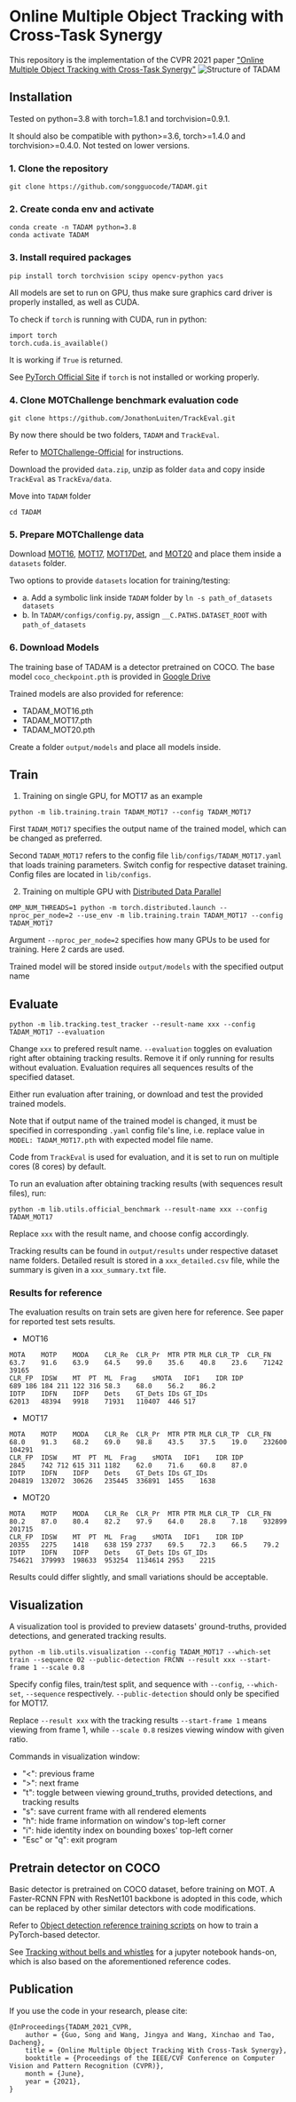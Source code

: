 # Online Multiple Object Tracking with Cross-Task Synergy
This repository is the implementation of the CVPR 2021 paper ["Online Multiple Object Tracking with Cross-Task Synergy"](https://arxiv.org/abs/2104.00380)
![Structure of TADAM](Structure.png)

## Installation
Tested on python=3.8 with torch=1.8.1 and torchvision=0.9.1.

It should also be compatible with python>=3.6, torch>=1.4.0 and torchvision>=0.4.0.
Not tested on lower versions.

### 1. Clone the repository
```
git clone https://github.com/songguocode/TADAM.git
```

### 2. Create conda env and activate
```
conda create -n TADAM python=3.8
conda activate TADAM
```

### 3. Install required packages
```
pip install torch torchvision scipy opencv-python yacs
```
All models are set to run on GPU, thus make sure graphics card driver is properly installed, as well as CUDA.

To check if `torch` is running with CUDA, run in python:
```
import torch
torch.cuda.is_available()
```
It is working if `True` is returned.

See [PyTorch Official Site](https://pytorch.org/get-started/locally/) if `torch` is not installed or working properly.

### 4. Clone MOTChallenge benchmark evaluation code
```
git clone https://github.com/JonathonLuiten/TrackEval.git
```

By now there should be two folders, `TADAM` and `TrackEval`.

Refer to [MOTChallenge-Official](https://github.com/JonathonLuiten/TrackEval/blob/master/docs/MOTChallenge-Official/Readme.md) for instructions.

Download the provided `data.zip`, unzip as folder `data` and copy inside `TrackEval` as `TrackEva/data`.

Move into  `TADAM` folder
```
cd TADAM
```

### 5. Prepare MOTChallenge data
Download [MOT16](https://motchallenge.net/data/MOT16.zip), [MOT17](https://motchallenge.net/data/MOT17.zip), [MOT17Det](https://motchallenge.net/data/MOT17Det.zip), and [MOT20](https://motchallenge.net/data/MOT20.zip) and place them inside a `datasets` folder.

Two options to provide `datasets` location for training/testing:
* a. Add a symbolic link inside `TADAM` folder by `ln -s path_of_datasets datasets`
* b. In `TADAM/configs/config.py`, assign `__C.PATHS.DATASET_ROOT` with `path_of_datasets`

### 6. Download Models
The training base of TADAM is a detector pretrained on COCO. The base model `coco_checkpoint.pth` is provided in [Google Drive](https://drive.google.com/drive/folders/13vVgYkq6lulxYmhW2FQucptbDDzij92i?usp=sharing)

Trained models are also provided for reference:
* TADAM_MOT16.pth
* TADAM_MOT17.pth
* TADAM_MOT20.pth

Create a folder `output/models` and place all models inside.

## Train
1. Training on single GPU, for MOT17 as an example
```
python -m lib.training.train TADAM_MOT17 --config TADAM_MOT17
```
First `TADAM_MOT17` specifies the output name of the trained model, which can be changed as preferred.

Second `TADAM_MOT17` refers to the config file `lib/configs/TADAM_MOT17.yaml` that loads training parameters. Switch config for respective dataset training. Config files are located in `lib/configs`.

2. Training on multiple GPU with [Distributed Data Parallel](https://pytorch.org/docs/stable/notes/ddp.html)
```
OMP_NUM_THREADS=1 python -m torch.distributed.launch --nproc_per_node=2 --use_env -m lib.training.train TADAM_MOT17 --config TADAM_MOT17
```
Argument `--nproc_per_node=2` specifies how many GPUs to be used for training. Here 2 cards are used.

Trained model will be stored inside `output/models` with the specified output name

## Evaluate
```
python -m lib.tracking.test_tracker --result-name xxx --config TADAM_MOT17 --evaluation
```
Change `xxx` to prefered result name.
`--evaluation` toggles on evaluation right after obtaining tracking results. Remove it if only running for results without evaluation. Evaluation requires all sequences results of the specified dataset.

Either run evaluation after training, or download and test the provided trained models.

Note that if output name of the trained model is changed, it must be specified in corresponding `.yaml` config file's line, i.e. replace value in `MODEL: TADAM_MOT17.pth` with expected model file name.

Code from `TrackEval` is used for evaluation, and it is set to run on multiple cores (8 cores) by default.

To run an evaluation after obtaining tracking results (with sequences result files), run:
```
python -m lib.utils.official_benchmark --result-name xxx --config TADAM_MOT17
```
Replace `xxx` with the result name, and choose config accordingly.

Tracking results can be found in `output/results` under respective dataset name folders.
Detailed result is stored in a `xxx_detailed.csv` file, while the summary is given in a `xxx_summary.txt` file.

### Results for reference
The evaluation results on train sets are given here for reference. See paper for reported test sets results.
* MOT16
```
MOTA	MOTP	MODA	CLR_Re	CLR_Pr	MTR	PTR	MLR	CLR_TP	CLR_FN
63.7	91.6	63.9	64.5	99.0	35.6	40.8	23.6	71242	39165
CLR_FP	IDSW	MT	PT	ML	Frag	sMOTA	IDF1	IDR	IDP
689	186	184	211	122	316	58.3	68.0	56.2	86.2
IDTP	IDFN	IDFP	Dets	GT_Dets	IDs	GT_IDs
62013	48394	9918	71931	110407	446	517
```
* MOT17
```
MOTA	MOTP	MODA	CLR_Re	CLR_Pr	MTR	PTR	MLR	CLR_TP	CLR_FN
68.0	91.3	68.2	69.0	98.8	43.5	37.5	19.0	232600	104291
CLR_FP	IDSW	MT	PT	ML	Frag	sMOTA	IDF1	IDR	IDP
2845	742	712	615	311	1182	62.0	71.6	60.8	87.0
IDTP	IDFN	IDFP	Dets	GT_Dets	IDs	GT_IDs
204819	132072	30626	235445	336891	1455	1638
```
* MOT20
```
MOTA	MOTP	MODA	CLR_Re	CLR_Pr	MTR	PTR	MLR	CLR_TP	CLR_FN
80.2	87.0	80.4	82.2	97.9	64.0	28.8	7.18	932899	201715
CLR_FP	IDSW	MT	PT	ML	Frag	sMOTA	IDF1	IDR	IDP
20355	2275	1418	638	159	2737	69.5	72.3	66.5	79.2
IDTP	IDFN	IDFP	Dets	GT_Dets	IDs	GT_IDs
754621	379993	198633	953254	1134614	2953	2215
```
Results could differ slightly, and small variations should be acceptable.

## Visualization
A visualization tool is provided to preview datasets' ground-truths, provided detections, and generated tracking results.
```
python -m lib.utils.visualization --config TADAM_MOT17 --which-set train --sequence 02 --public-detection FRCNN --result xxx --start-frame 1 --scale 0.8
```
Specify config files, train/test split, and sequence with `--config`, `--which-set`, `--sequence` respectively. `--public-detection` should only be specified for MOT17.

Replace `--result xxx` with the tracking results
`--start-frame 1` means viewing from frame 1, while `--scale 0.8` resizes viewing window with given ratio.

Commands in visualization window:
* "<": previous frame
* ">": next frame
* "t": toggle between viewing ground_truths, provided detections, and tracking results
* "s": save current frame with all rendered elements
* "h": hide frame information on window's top-left corner
* "i": hide identity index on bounding boxes' top-left corner
* "Esc" or "q": exit program

## Pretrain detector on COCO
Basic detector is pretrained on COCO dataset, before training on MOT. A Faster-RCNN FPN with ResNet101 backbone is adopted in this code, which can be replaced by other similar detectors with code modifications.

Refer to [Object detection reference training scripts](https://github.com/pytorch/vision/tree/master/references/detection) on how to train a PyTorch-based detector.

See [Tracking without bells and whistles](https://github.com/phil-bergmann/tracking_wo_bnw) for a jupyter notebook hands-on, which is also based on the aforementioned reference codes.

## Publication
If you use the code in your research, please cite:
```
@InProceedings{TADAM_2021_CVPR,
    author = {Guo, Song and Wang, Jingya and Wang, Xinchao and Tao, Dacheng},
    title = {Online Multiple Object Tracking With Cross-Task Synergy},
    booktitle = {Proceedings of the IEEE/CVF Conference on Computer Vision and Pattern Recognition (CVPR)},
    month = {June},
    year = {2021},
}
```